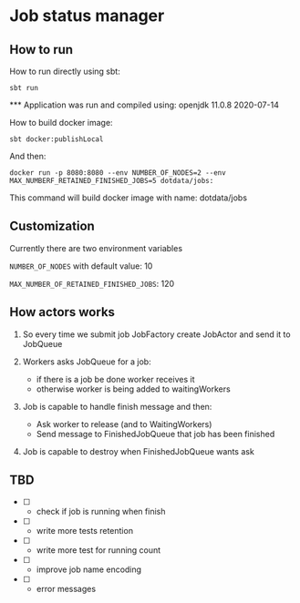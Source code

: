 
# Job status manager

## How to run 

How to run directly using sbt:
```shel
sbt run
```
*** Application was run and compiled using: openjdk 11.0.8 2020-07-14

How to build docker image:
```shell
sbt docker:publishLocal
```

And then:
```shell script
docker run -p 8080:8080 --env NUMBER_OF_NODES=2 --env MAX_NUMBERF_RETAINED_FINISHED_JOBS=5 dotdata/jobs:
```



This command will build docker image with name: dotdata/jobs

## Customization

Currently there are two environment variables 

```NUMBER_OF_NODES``` with default value: 10

```MAX_NUMBER_OF_RETAINED_FINISHED_JOBS```: 120



## How actors works 

1) So every time we submit job JobFactory create JobActor and send it to JobQueue

2) Workers asks JobQueue for a job:
    - if there is a job be done worker receives it
    - otherwise worker is being added to waitingWorkers
    
3) Job is capable to handle finish message and then:
   - Ask worker to release (and to WaitingWorkers)
   - Send message to FinishedJobQueue that job has been finished

4) Job is capable to destroy when FinishedJobQueue wants ask

## TBD

- [ ] - check if job is running when finish
- [ ] - write more tests retention
- [ ] - write more test for running count
- [ ] - improve job name encoding
- [ ] - error messages